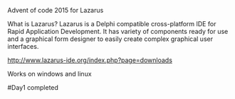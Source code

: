 Advent of code 2015 for Lazarus

What is Lazarus?
Lazarus is a Delphi compatible cross-platform IDE for Rapid Application Development. 
It has variety of components ready for use and a graphical form designer to easily create 
complex graphical user interfaces.

http://www.lazarus-ide.org/index.php?page=downloads

Works on windows and linux

#Day1 completed

